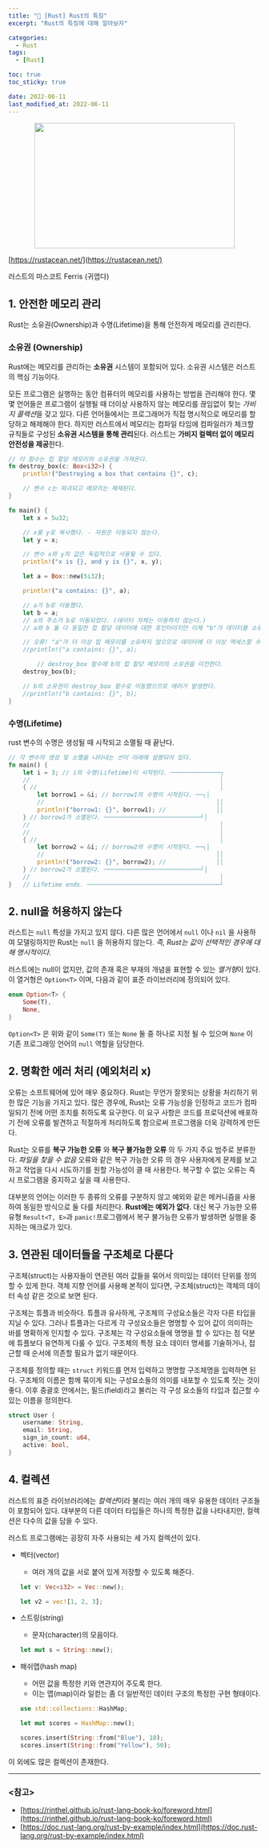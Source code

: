 ```yaml
---
title: "🦀 [Rust] Rust의 특징"
excerpt: "Rust의 특징에 대해 알아보자"

categories:
  - Rust
tags:
  - [Rust]

toc: true
toc_sticky: true

date: 2022-06-11
last_modified_at: 2022-06-11
---
```


<!-- ![image](https://user-images.githubusercontent.com/73830753/173180448-cdab95f7-37b1-4f13-9f31-a27d879b4cc9.png) -->

<p align="center"><img src="https://user-images.githubusercontent.com/73830753/173180448-cdab95f7-37b1-4f13-9f31-a27d879b4cc9.png" width="400" height="250"/></p>

[https://rustacean.net/](https://rustacean.net/)

러스트의 마스코트 Ferris (귀엽다)

## 1. 안전한 메모리 관리

Rust는 소유권(Ownership)과 수명(Lifetime)을 통해 안전하게 메모리를 관리한다.

### 소유권 (Ownership)

Rust에는 메모리를 관리하는 **소유권** 시스템이 포함되어 있다. 소유권 시스템은 러스트의 핵심 기능이다.

모든 프로그램은 실행하는 동안 컴퓨터의 메모리를 사용하는 방법을 관리해야 한다. 몇몇 언어들은 프로그램이 실행될 때 더이상 사용하지 않는 메모리를 끊임없이 찾는 *가비지 콜렉션*을 갖고 있다. 다른 언어들에서는 프로그래머가 직접 명시적으로 메모리를 할당하고 해제해야 한다. 하지만 러스트에서 메모리는 컴파일 타임에 컴파일러가 체크할 규칙들로 구성된 **소유권 시스템을 통해 관리**된다. 러스트는 **가비지 컬렉터 없이 메모리 안전성을 제공**한다.

```rust
// 이 함수는 힙 할당 메모리의 소유권을 가져온다.
fn destroy_box(c: Box<i32>) {
    println!("Destroying a box that contains {}", c);

    // 변수 c는 파괴되고 메모리는 해제된다.
}

fn main() {
    let x = 5u32;

    // x를 y로 복사했다. - 자원은 이동되지 않는다.
    let y = x;

    // 변수 x와 y의 값은 독립적으로 사용될 수 있다.
    println!("x is {}, and y is {}", x, y);

    let a = Box::new(5i32);

    println!("a contains: {}", a);

    // a가 b로 이동했다.
    let b = a;
    // a의 주소가 b로 이동되었다. (데이터 자체는 이동하지 않는다.)
    // a와 b 둘 다 동일한 힙 할당 데이터에 대한 포인터이지만 이제 "b"가 데이터를 소유한다.

    // 오류! "a"가 더 이상 힙 메모리를 소유하지 않으므로 데이터에 더 이상 액세스할 수 없다.
    //println!("a contains: {}", a);

		// destroy_box 함수에 b의 힙 할당 메모리의 소유권을 이전한다.
    destroy_box(b);

    // b의 소유권이 destroy_box 함수로 이동했으므로 에러가 발생한다.
    //println!("b contains: {}", b);
}
```

### 수명(Lifetime)

rust 변수의 수명은 생성될 때 시작되고 소멸될 때 끝난다.

```rust
// 각 변수의 생성 및 소멸을 나타내는 선이 아래에 설명되어 있다.
fn main() {
    let i = 3; // i의 수명(Lifetime)이 시작된다. ──────────────┐
    //                                                     │
    { //                                                   │
        let borrow1 = &i; // borrow1의 수명이 시작된다. ──┐│
        //                                                ││
        println!("borrow1: {}", borrow1); //              ││
    } // borrow1가 소멸된다. ───────────────────────────┘│
    //                                                     │
    //                                                     │
    { //                                                   │
        let borrow2 = &i; // borrow2의 수명이 시작된다. ──┐│
        //                                                ││
        println!("borrow2: {}", borrow2); //              ││
    } // borrow2가 소멸된다. ───────────────────────────┘│
    //                                                     │
}   // Lifetime ends. ─────────────────────────────────────┘
```

## 2. null을 허용하지 않는다

러스트는 `null` 특성을 가지고 있지 않다. 다른 많은 언어에서 `null` 이나 `nil` 을 사용하여 모델링하지만 Rust는 `null` 을 허용하지 않는다. _즉, Rust는 값이 선택적인 경우에 대해 명시적이다._

러스트에는 null이 없지만, 값의 존재 혹은 부재의 개념을 표현할 수 있는 *열거형*이 있다. 이 열거형은 `Option<T>` 이며, 다음과 같이 표준 라이브러리에 정의되어 있다.

```rust
enum Option<T> {
    Some(T),
    None,
}
```

`Option<T>` 은 위와 같이 `Some(T)` 또는 `None` 둘 중 하나로 지정 될 수 있으며 `None` 이 기존 프로그래밍 언어의 `null` 역할을 담당한다.

## 2. 명확한 에러 처리 (예외처리 x)

오류는 소프트웨어에 있어 매우 중요하다. Rust는 무언가 잘못되는 상황을 처리하기 위한 많은 기능을 가지고 있다. 많은 경우에, Rust는 오류 가능성을 인정하고 코드가 컴파일되기 전에 어떤 조치를 취하도록 요구한다. 이 요구 사항은 코드를 프로덕션에 배포하기 전에 오류를 발견하고 적절하게 처리하도록 함으로써 프로그램을 더욱 강력하게 만든다.

Rust는 오류를 **복구 가능한 오류** 와 **복구 불가능한 오류** 의 두 가지 주요 범주로 분류한다. *파일을 찾을 수 없음* 오류와 같은 복구 가능한 오류 의 경우 사용자에게 문제를 보고하고 작업을 다시 시도하기를 원할 가능성이 클 때 사용한다. 복구할 수 없는 오류는 즉시 프로그램을 중지하고 싶을 때 사용한다.

대부분의 언어는 이러한 두 종류의 오류를 구분하지 않고 예외와 같은 메커니즘을 사용하여 동일한 방식으로 둘 다를 처리한다. **Rust에는 예외가 없다**. 대신 복구 가능한 오류 유형 `Result<T, E>`과 `panic!`프로그램에서 복구 불가능한 오류가 발생하면 실행을 중지하는 매크로가 있다.

## 3. 연관된 데이터들을 구조체로 다룬다

구조체(struct)는 사용자들이 연관된 여러 값들을 묶어서 의미있는 데이터 단위를 정의할 수 있게 한다. 객체 지향 언어를 사용해 본적이 있다면, 구조체(struct)는 객체의 데이터 속성 같은 것으로 보면 된다.

구조체는 튜플과 비슷하다. 튜플과 유사하게, 구조체의 구성요소들은 각자 다른 타입을 지닐 수 있다. 그러나 튜플과는 다르게 각 구성요소들은 명명할 수 있어 값이 의미하는 바를 명확하게 인지할 수 있다. 구조체는 각 구성요소들에 명명을 할 수 있다는 점 덕분에 튜플보다 유연하게 다룰 수 있다. 구조체의 특정 요소 데이터 명세를 기술하거나, 접근할 때 순서에 의존할 필요가 없기 때문이다.

구조체를 정의할 때는 `struct` 키워드를 먼저 입력하고 명명할 구조체명을 입력하면 된다. 구조체의 이름은 함께 묶이게 되는 구성요소들의 의미를 내포할 수 있도록 짓는 것이 좋다. 이후 중괄호 안에서는, 필드(field)라고 불리는 각 구성 요소들의 타입과 접근할 수 있는 이름을 정의한다.

```rust
struct User {
    username: String,
    email: String,
    sign_in_count: u64,
    active: bool,
}
```

## 4. 컬렉션

러스트의 표준 라이브러리에는 *컬렉션*이라 불리는 여러 개의 매우 유용한 데이터 구조들이 포함되어 있다. 대부분의 다른 데이터 타입들은 하나의 특정한 값을 나타내지만, 컬렉션은 다수의 값을 담을 수 있다.

러스트 프로그램에는 굉장히 자주 사용되는 세 가지 컬렉션이 있다.

- 벡터(vector)

  - 여러 개의 값을 서로 붙어 있게 저장할 수 있도록 해준다.

  ```rust
  let v: Vec<i32> = Vec::new();

  let v2 = vec![1, 2, 3];
  ```

- 스트링(string)

  - 문자(character)의 모음이다.

  ```rust
  let mut s = String::new();
  ```

- 해쉬맵(hash map)

  - 어떤 값을 특정한 키와 연관지어 주도록 한다.
  - 이는 맵(map)이라 일컫는 좀 더 일반적인 데이터 구조의 특정한 구현 형태이다.

  ```rust
  use std::collections::HashMap;

  let mut scores = HashMap::new();

  scores.insert(String::from("Blue"), 10);
  scores.insert(String::from("Yellow"), 50);
  ```

이 외에도 많은 컬렉션이 존재한다.

---

### <참고>

- [https://rinthel.github.io/rust-lang-book-ko/foreword.html](https://rinthel.github.io/rust-lang-book-ko/foreword.html)
- [https://doc.rust-lang.org/rust-by-example/index.html](https://doc.rust-lang.org/rust-by-example/index.html)
